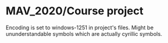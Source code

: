# MAV_2020/Course project
Encoding is set to windows-1251 in project's files. Might be ununderstandable symbols which are actually cyrillic symbols.

